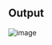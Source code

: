 ## Output
![image](https://user-images.githubusercontent.com/55395418/86567400-e3275d80-bf9d-11ea-87c0-7c73590f1928.png)
